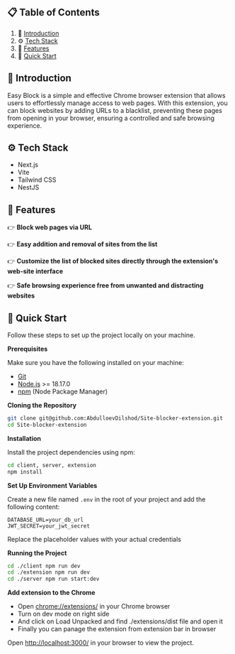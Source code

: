 ## 📋 <a name="table">Table of Contents</a>

1. 🤖 [Introduction](#introduction)
2. ⚙️ [Tech Stack](#tech-stack)
3. 🔋 [Features](#features)
4. 🤸 [Quick Start](#quick-start)

## <a name="introduction">🤖 Introduction</a>

Easy Block is a simple and effective Chrome browser extension that allows users to effortlessly manage access to web pages. 
With this extension, you can block websites by adding URLs to a blacklist, preventing these pages from opening in your browser, ensuring a controlled and safe browsing experience.

## <a name="tech-stack">⚙️ Tech Stack</a>

- Next.js
- Vite
- Tailwind CSS
- NestJS

## <a name="features">🔋 Features</a>

👉 **Block web pages via URL**

👉 **Easy addition and removal of sites from the list**

👉 **Customize the list of blocked sites directly through the extension's web-site interface**

👉 **Safe browsing experience free from unwanted and distracting websites**

## <a name="quick-start">🤸 Quick Start</a>

Follow these steps to set up the project locally on your machine.

**Prerequisites**

Make sure you have the following installed on your machine:

- [Git](https://git-scm.com/)
- [Node.js](https://nodejs.org/en) >= 18.17.0
- [npm](https://www.npmjs.com/) (Node Package Manager)

**Cloning the Repository**

```bash
git clone git@github.com:AbdulloevDilshod/Site-blocker-extension.git
cd Site-blocker-extension
```

**Installation**

Install the project dependencies using npm:

```bash
cd client, server, extension
npm install
```

**Set Up Environment Variables**

Create a new file named `.env` in the root of your project and add the following content:

```env
DATABASE_URL=your_db_url
JWT_SECRET=your_jwt_secret
```

Replace the placeholder values with your actual credentials

**Running the Project**

```bash
cd ./client npm run dev
cd ./extension npm run dev
cd ./server npm run start:dev
```
**Add extension to the Chrome**

- Open [chrome://extensions/](chrome://extensions/) in your Chrome browser
- Turn on dev mode on right side
- And click on Load Unpacked and find ./extensions/dist file and open it
- Finally you can panage the extension from extension bar in browser

Open [http://localhost:3000/](http://localhost:3000/) in your browser to view the project.
